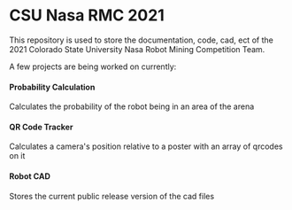 # CSU Nasa RMC 2021
This repository is used to store the documentation, code, cad, ect of the 2021 Colorado State University Nasa Robot Mining Competition Team. 

A few projects are being worked on currently:
#### Probability Calculation
Calculates the probability of the robot being in an area of the arena
#### QR Code Tracker
Calculates a camera's position relative to a poster with an array of qrcodes on it
#### Robot CAD
Stores the current public release version of the cad files
